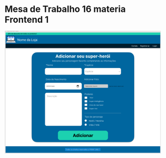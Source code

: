 # Mesa de Trabalho 16 materia Frontend 1 
![alt text](https://github.com/vsmargareth/Front1-mesa-16-formulario/blob/main/assets/layout-formulario.png)
